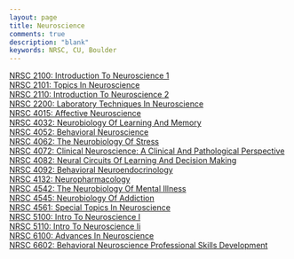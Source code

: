 ```yaml
---
layout: page
title: Neuroscience
comments: true
description: "blank"
keywords: NRSC, CU, Boulder
---
```

<body>
<div><a href="../../courses/NRSC-2100">NRSC 2100: Introduction To Neuroscience 1</a></div>
<div><a href="../../courses/NRSC-2101">NRSC 2101: Topics In Neuroscience</a></div>
<div><a href="../../courses/NRSC-2110">NRSC 2110: Introduction To Neuroscience 2</a></div>
<div><a href="../../courses/NRSC-2200">NRSC 2200: Laboratory Techniques In Neuroscience</a></div>
<div><a href="../../courses/NRSC-4015">NRSC 4015: Affective Neuroscience</a></div>
<div><a href="../../courses/NRSC-4032">NRSC 4032: Neurobiology Of Learning And Memory</a></div>
<div><a href="../../courses/NRSC-4052">NRSC 4052: Behavioral Neuroscience</a></div>
<div><a href="../../courses/NRSC-4062">NRSC 4062: The Neurobiology Of Stress</a></div>
<div><a href="../../courses/NRSC-4072">NRSC 4072: Clinical Neuroscience: A Clinical And Pathological Perspective</a></div>
<div><a href="../../courses/NRSC-4082">NRSC 4082: Neural Circuits Of Learning And Decision Making</a></div>
<div><a href="../../courses/NRSC-4092">NRSC 4092: Behavioral Neuroendocrinology</a></div>
<div><a href="../../courses/NRSC-4132">NRSC 4132: Neuropharmacology</a></div>
<div><a href="../../courses/NRSC-4542">NRSC 4542: The Neurobiology Of Mental Illness</a></div>
<div><a href="../../courses/NRSC-4545">NRSC 4545: Neurobiology Of Addiction</a></div>
<div><a href="../../courses/NRSC-4561">NRSC 4561: Special Topics In Neuroscience</a></div>
<div><a href="../../courses/NRSC-5100">NRSC 5100: Intro To Neuroscience I</a></div>
<div><a href="../../courses/NRSC-5110">NRSC 5110: Intro To Neuroscience Ii</a></div>
<div><a href="../../courses/NRSC-6100">NRSC 6100: Advances In Neuroscience</a></div>
<div><a href="../../courses/NRSC-6602">NRSC 6602: Behavioral Neuroscience Professional Skills Development</a></div>
</body>